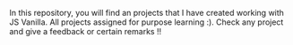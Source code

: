 In this repository, you will find an projects that I have created working with JS Vanilla. 
All projects assigned for purpose learning :). Check any project and give a feedback or certain remarks !!
